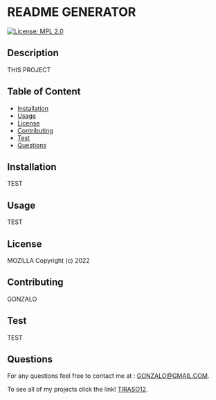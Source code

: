 
# README GENERATOR

    
[![License: MPL 2.0](https://img.shields.io/badge/License-MPL_2.0-brightgreen.svg)](https://opensource.org/licenses/MPL-2.0)
 

## Description
    
THIS PROJECT
 
## Table of Content
- [Installation](#installation)
- [Usage](#usage)
- [License](#license)
- [Contributing](#contributing)
- [Test](#test)
- [Questions](#questions)
 
## Installation
TEST
 
## Usage
    
TEST

## License

MOZILLA Copyright (c) 2022
   
## Contributing

GONZALO
  
## Test

TEST
    
## Questions

For any questions feel free to contact me at : [GONZALO@GMAIL.COM](mailto:GONZALO@GMAIL.COM).

To see all of my projects click the link! [TIRASO12](http://github.com/TIRASO12).
